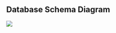 ## Database Schema Diagram

[![](https://mermaid.ink/img/pako:eNq9ltty2jAQhl9F4-vkBbgjAaa0AVIOnV4w49lYAjRYkqtDUgZ498qyLWxhgtuL-srsrqTv34PwMUoEJlEvInJAYSuBrTmyz8hwjE6nx0dxRDP-JkBiyrejVHygHlpHO1DrqBZ5LN7zZ7UaD9DGGmOK0eu3i-NHf_78pT9HHBi5WKeryXA-fkaMcsoMiyl_J0ozwnUMTBiui9DzmhcvAUyJuAS1d2CJ4Boo93RB-BWnNYacDQGjmmNoWVHBJ2SsD1knGQG_Iy2pvxsbQwUvyVkmqSIe3UWGwNoa24FLJXXg5fDnEmGiEkmz_JwAxR8fHvKrdLQeVBFcHaTJb30xPc1mL8P-FDHgGGy-DsHh4zKPVS4W5s1zunzYRGoK-pIPvyLE9SUJcF29mmX6uphNn2xKbI-kKiBqENT6ak5UJrgijkpLSPYeqbEkxFI1Z2sm69yjzg2oNGijarkfT4aLZX_yijRldj9gWUvLeRFB6zXESZIIiRsN6P2hOlk6WpWF0kddmuiOunw-UqIJjkHfaOR_g3Us9Ygr2vo8XLU9cPVB5HXje942McWiNi2NuTgd7W9M3yk2kFaeQdG9rmLFcL_Vh-RWuNvvdNnfzViHdceOXVtd7xsqlY6bl3zlS-GmK8nvenmIxSavBcWEJ-RuamxVtMkr0zk7n6y4l6BPlv5tjvLeAH64nwrK7URmQkLL9X1XjB3zAbUzXYkhtiHFwSvyvpAel47WaanQ_2P1o4eIEcmAYvud4mDtPbwjdp_IVRnkPtd0tnFgtFgceBL1tDTkIZLCbHdRbwOpsr9MZv-KSPmdU1rPfwDR1NSb?type=png)](https://mermaid.live/edit#pako:eNq9ltty2jAQhl9F4-vkBbgjAaa0AVIOnV4w49lYAjRYkqtDUgZ498qyLWxhgtuL-srsrqTv34PwMUoEJlEvInJAYSuBrTmyz8hwjE6nx0dxRDP-JkBiyrejVHygHlpHO1DrqBZ5LN7zZ7UaD9DGGmOK0eu3i-NHf_78pT9HHBi5WKeryXA-fkaMcsoMiyl_J0ozwnUMTBiui9DzmhcvAUyJuAS1d2CJ4Boo93RB-BWnNYacDQGjmmNoWVHBJ2SsD1knGQG_Iy2pvxsbQwUvyVkmqSIe3UWGwNoa24FLJXXg5fDnEmGiEkmz_JwAxR8fHvKrdLQeVBFcHaTJb30xPc1mL8P-FDHgGGy-DsHh4zKPVS4W5s1zunzYRGoK-pIPvyLE9SUJcF29mmX6uphNn2xKbI-kKiBqENT6ak5UJrgijkpLSPYeqbEkxFI1Z2sm69yjzg2oNGijarkfT4aLZX_yijRldj9gWUvLeRFB6zXESZIIiRsN6P2hOlk6WpWF0kddmuiOunw-UqIJjkHfaOR_g3Us9Ygr2vo8XLU9cPVB5HXje942McWiNi2NuTgd7W9M3yk2kFaeQdG9rmLFcL_Vh-RWuNvvdNnfzViHdceOXVtd7xsqlY6bl3zlS-GmK8nvenmIxSavBcWEJ-RuamxVtMkr0zk7n6y4l6BPlv5tjvLeAH64nwrK7URmQkLL9X1XjB3zAbUzXYkhtiHFwSvyvpAel47WaanQ_2P1o4eIEcmAYvud4mDtPbwjdp_IVRnkPtd0tnFgtFgceBL1tDTkIZLCbHdRbwOpsr9MZv-KSPmdU1rPfwDR1NSb)
